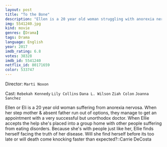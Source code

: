 ```yaml
---
layout: post
title: "To the Bone"
description: "Ellen is a 20 year old woman struggling with anorexia nervosa. In the midst of family problems and her own fears, she is accepted into a group home run by an unusual doctor. Through the people she meets and the journey she takes, Ellen follows a path of self discovery and acceptance that will lead her to a surprising place she never would have thought possible.."
img: 5541240.jpg
kind: movie
genres: [Drama]
tags: Drama 
language: English
year: 2017
imdb_rating: 6.8
votes: 38328
imdb_id: 5541240
netflix_id: 80171659
color: 533747
---
```

Director: `Marti Noxon`  

Cast: `Rebekah Kennedy` `Lily Collins` `Dana L. Wilson` `Ziah Colon` `Joanna Sanchez` 

Ellen or Eli is a 20 year old woman suffering from anorexia nervosa. When her step mother & absent father run out of options, they manage to get an appointment with a very successful but unorthodox doctor. When Ellie accepts the help she's placed into a group home with other people suffering from eating disorders. Because she's with people just like her, Ellie finds herself facing the truth of her disease. Will she find herself before its too late or will death come knocking faster than expected?::Carrie DeCosta